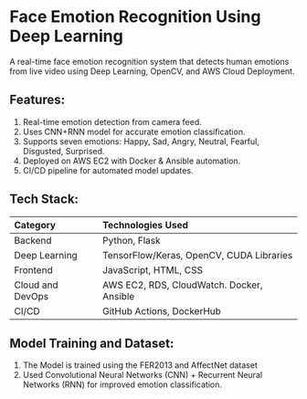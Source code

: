 # Face Emotion Recognition Using Deep Learning

A real-time face emotion recognition system that detects human emotions from live video using Deep Learning, OpenCV, and AWS Cloud Deployment.

## Features:
 1. Real-time emotion detection from camera feed.
 2. Uses CNN+RNN model for accurate emotion classification.
 3. Supports seven emotions: Happy, Sad, Angry, Neutral, Fearful, Disgusted, Surprised.
 4. Deployed on AWS EC2 with Docker & Ansible automation.
 5. CI/CD pipeline for automated model updates.

## Tech Stack:

  | Category          | Technologies Used                          |
  |:------------------|:-------------------------------------------|
  | Backend           | Python, Flask                              |
  | Deep Learning     | TensorFlow/Keras, OpenCV, CUDA Libraries   |
  | Frontend          | JavaScript, HTML, CSS                      |
  | Cloud and DevOps  | AWS EC2, RDS, CloudWatch. Docker, Ansible  |
  | CI/CD             | GitHub Actions, DockerHub                  |


## Model Training and Dataset:
  1. The Model is trained using the FER2013 and AffectNet dataset
  2. Used Convolutional Neural Networks (CNN) + Recurrent Neural Networks (RNN) for improved emotion classification.
